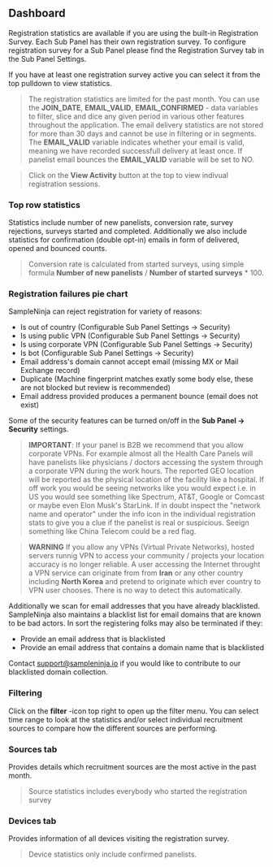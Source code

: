 ## Dashboard

Registration statistics are available if you are using the built-in Registration Survey. Each Sub Panel has their own registration survey. To configure registration survey for a Sub Panel please find the Registration Survey tab in the Sub Panel Settings.

If you have at least one registration survey active you can select it from the top pulldown to view statistics.

> The registration statistics are limited for the past month. You can use the **JOIN_DATE**, **EMAIL_VALID**, **EMAIL_CONFIRMED** - data variables to filter, slice and dice any given period in various other features throughout the application. The email delivery statistics are not stored for more than 30 days and cannot be use in filtering or in segments. The **EMAIL_VALID** variable indicates whether your email is valid, meaning we have recorded successfull delivery at least once. If panelist email bounces the **EMAIL_VALID** variable will be set to NO.

> Click on the **View Activity** button at the top to view indivual registration sessions.

### Top row statistics
Statistics include number of new panelists, conversion rate, survey rejections, surveys started and completed. Additionally we also include statistics for confirmation (double opt-in) emails in form of delivered, opened and bounced counts. 

> Conversion rate is calculated from started surveys, using simple formula **Number of new panelists** / **Number of started surveys** * 100.

### Registration failures pie chart

SampleNinja can reject registration for variety of reasons:

- Is out of country (Configurable Sub Panel Settings -> Security)
- Is using public VPN (Configurable Sub Panel Settings -> Security)
- Is using corporate VPN (Configurable Sub Panel Settings -> Security)
- Is bot (Configurable Sub Panel Settings -> Security)
- Email address's domain cannot accept email (missing MX or Mail Exchange record)
- Duplicate (Machine fingerprint matches exatly some body else, these are not blocked but review is recommended)
- Email address provided produces a permanent bounce (email does not exist)

Some of the security features can be turned on/off in the **Sub Panel -> Security** settings. 

> **IMPORTANT**: If your panel is B2B we recommend that you allow corporate VPNs. For example almost all the Health Care Panels will have panelists like physicians / doctors accessing the system through a corporate VPN during the work hours. The reported GEO location will be reported as the physical location of the facility like a hospital. If off work you would be seeing networks like you would expect i.e. in US you would see something like Spectrum, AT&T, Google or Comcast or maybe even Elon Musk's StarLink. If in doubt inspect the "network name and operator" under the info icon in the individual registration stats to give you a clue if the panelist is real or suspicious. Seeign something like China Telecom could be a red flag.

> **WARNING** If you allow any VPNs (Virtual Private Networks), hosted servers runnig VPN to access your community / projects your location accuracy is no longer reliable. A user accessing the Internet throught a VPN service can originate from from **Iran** or any other country including **North Korea** and pretend to originate which ever country to VPN user chooses. There is no way to detect this automatically.

Additionally we scan for email addresses that you have already blacklisted. SampleNinja also maintains a blacklist list for email domains that are known to be bad actors. In sort the registering folks may also be terminated if they:

- Provide an email address that is blacklisted
- Provide an email address that contains a domain name that is blacklisted

Contact support@sampleninja.io if you would like to contribute to our blacklisted domain collection. 

### Filtering
Click on the **filter** -icon top right to open up the filter menu. You can select time range to look at the statistics and/or select individual recruitment sources to compare how the different sources are performing. 

### Sources tab
Provides details which recruitment sources are the most active in the past month.

> Source statistics includes everybody who started the registration survey

### Devices tab
Provides information of all devices visiting the registration survey.

> Device statistics only include confirmed panelists.
